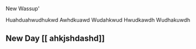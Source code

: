 New
Wassup'

Huahduahwudhukwd
Awhdkuawd
Wudahkwud
Hwudkawdh
Wudhakuwdh



## New Day [[ ahkjshdashd]]